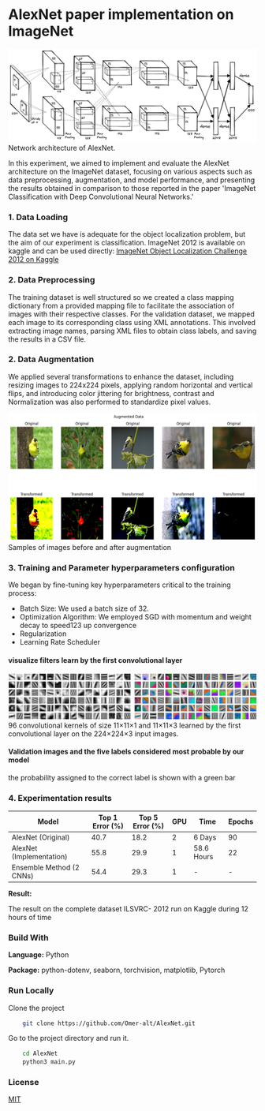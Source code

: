 # AlexNet paper implementation on ImageNet

![AlexNet](./assets/AlexNetarchitecture.png)
Network architecture of AlexNet.

In this experiment, we aimed to implement and evaluate the AlexNet architecture on the ImageNet dataset, focusing on various aspects such as data preprocessing, augmentation, and model performance, and presenting the results obtained in comparison to those reported in the paper 'ImageNet Classification with Deep Convolutional Neural Networks.'

### 1. Data Loading
The data set we have is adequate for the object localization problem, but the aim of our experiment is classification.
 ImageNet 2012 is available on kaggle and can be used directly: [ImageNet Object Localization Challenge 2012 on Kaggle](https://www.kaggle.com/competitions/imagenet-object-localization-challenge/data)

### 2. Data Preprocessing
The training dataset is well structured so we created a class mapping dictionary from a provided mapping file to facilitate the association of images with their respective classes. For the validation dataset, we mapped each image to its corresponding class using XML annotations. This involved extracting image names, parsing XML files to obtain class labels, and saving the results in a CSV file. 

### 2. Data Augmentation
We applied several transformations to enhance the dataset, including resizing images to 224x224 pixels, applying random horizontal and vertical flips, and introducing color jittering for brightness, contrast and Normalization was also performed to standardize pixel values.

![Data Augmented](./assets/data_augmented1..png)
Samples of images before and after augmentation


### 3. Training and Parameter hyperparameters configuration

We began by fine-tuning key hyperparameters critical to the training process:
- Batch Size: We used a batch size of 32.
- Optimization Algorithm: We employed SGD with momentum and weight decay to speed123
up convergence
- Regularization
- Learning Rate Scheduler




#### visualize filters learn by the first convolutional layer
![Data Augmented](./assets/Feature%20learned.png)
96 convolutional kernels of size 11×11×1 and 11×11×3  learned by the first convolutional layer on the 224×224×3 input images.



#### Validation images and the five labels considered most probable by our model


the probability assigned to the correct label is shown with a green bar


### 4. Experimentation results

| Model                   | Top 1 Error (%) | Top 5 Error (%) |    GPU    | Time       | Epochs |
|-------------------------|-----------------|-----------------|-----------|------------|--------|
| AlexNet (Original)      |    40.7         | 18.2            |   2       |  6 Days    | 90     |
| AlexNet (Implementation)|    55.8         | 29.9            |   1       |58.6 Hours  | 22     |
| Ensemble Method (2 CNNs)|    54.4         | 29.3            |   1       |     -      |    -   |

**Result:** 
<!-- ![Run_Over_Epochs_7](./assets/Epochs.png)
Network architecture of AlexNet. -->
The result on the complete dataset ILSVRC- 2012 run on Kaggle during 12 hours of time



### Build With

**Language:** Python

**Package:** python-dotenv, seaborn, torchvision, matplotlib, Pytorch

### Run Locally

Clone the project
```bash
    git clone https://github.com/Omer-alt/AlexNet.git
```

Go to the project directory and run it.
```bash
    cd AlexNet
    python3 main.py
```
### License

[MIT](https://choosealicense.com/licenses/mit/)